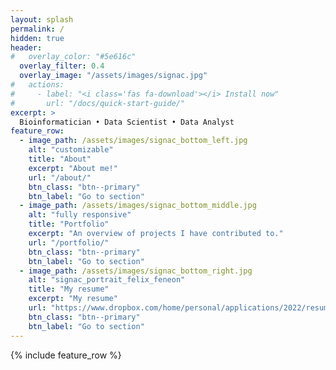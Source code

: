 ```yaml
---
layout: splash
permalink: /
hidden: true
header:
#   overlay_color: "#5e616c"
  overlay_filter: 0.4
  overlay_image: "/assets/images/signac.jpg"
#   actions:
#     - label: "<i class='fas fa-download'></i> Install now"
#       url: "/docs/quick-start-guide/"
excerpt: >
  Bioinformatician • Data Scientist • Data Analyst
feature_row:
  - image_path: /assets/images/signac_bottom_left.jpg
    alt: "customizable"
    title: "About"
    excerpt: "About me!"
    url: "/about/"
    btn_class: "btn--primary"
    btn_label: "Go to section"
  - image_path: /assets/images/signac_bottom_middle.jpg
    alt: "fully responsive"
    title: "Portfolio"
    excerpt: "An overview of projects I have contributed to."
    url: "/portfolio/"
    btn_class: "btn--primary"
    btn_label: "Go to section"
  - image_path: /assets/images/signac_bottom_right.jpg
    alt: "signac_portrait_felix_feneon"
    title: "My resume"
    excerpt: "My resume"
    url: "https://www.dropbox.com/home/personal/applications/2022/resume-pagedown?preview=Simone_Domenico_resume_data_science.pdf"
    btn_class: "btn--primary"
    btn_label: "Go to section"   
---
```


{% include feature_row %}